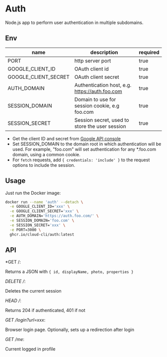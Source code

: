 # Auth

Node.js app to perform user authentication in multiple subdomains.

## Env

| name                  | description                                        | required |
|-----------------------|----------------------------------------------------|----------|
| PORT                  | http server port                                   | true     |
| GOOGLE_CLIENT_ID      | OAuth client id                                    | true     |
| GOOGLE_CLIENT_SECRET  | OAuth client secret                                | true     |
| AUTH_DOMAIN           | Authentication host, e.g. https://auth.foo.com     | true     |
| SESSION_DOMAIN        | Domain to use for session cookie, e.g foo.com      | true     |
| SESSION_SECRET        | Session secret, used to store the user session     | true     |

- Get the client ID and secret from [Google API console](https://console.cloud.google.com/apis/credentials)
- Set SESSION_DOMAIN to the domain root in which authentication will be used. For example, "foo.com" will
set authentication for any *.foo.com domain, using a common cookie.
- For `fetch` requests, add `{ credentials: 'include' }` to the request options to include the session.

## Usage

Just run the Docker image:

```bash
docker run --name 'auth' --detach \
  -e GOOGLE_CLIENT_ID='xxx' \
  -e GOOGLE_CLIENT_SECRET='xxx' \
  -e AUTH_DOMAIN='https://auth.foo.com/' \
  -e SESSION_DOMAIN='foo.com' \
  -e SESSION_SECRET='xxx' \
  -e PORT=3000 \
  ghcr.io/cloud-cli/auth:latest
```

## API

*GET /:

Returns a JSON with `{ id, displayName, photo, properties }`

*DELETE /*:

Deletes the current session

*HEAD /*:

Returns 204 if authenticated, 401 if not

*GET /login?url=xxx*:

Browser login page. Optionally, sets up a redirection after login

*GET /me*:

Current logged in profile
